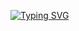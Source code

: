 <a href="https://git.io/typing-svg"><img src="https://readme-typing-svg.demolab.com?font=Fira+Code&pause=1000&color=6DDCCF&background=FF52BC00&width=610&lines=Coding+is+enjoyment.;Keep+calm+down+and+carry+on." alt="Typing SVG" /></a>
